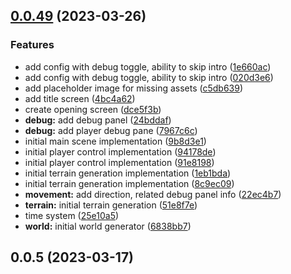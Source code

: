## [0.0.49](https://github.com/Unnamed-GameDev-Studio/postapoc/compare/v0.0.5...v0.0.49) (2023-03-26)


### Features

* add config with debug toggle, ability to skip intro ([1e660ac](https://github.com/Unnamed-GameDev-Studio/postapoc/commit/1e660acd7a4f75403a02ba2cb0bc88ff5846235c))
* add config with debug toggle, ability to skip intro ([020d3e6](https://github.com/Unnamed-GameDev-Studio/postapoc/commit/020d3e69bc2e5116246079cb37b04d47c5bd92d1))
* add placeholder image for missing assets ([c5db639](https://github.com/Unnamed-GameDev-Studio/postapoc/commit/c5db639252d44bccd2b6f419fccd76ab5aae2d81))
* add title screen ([4bc4a62](https://github.com/Unnamed-GameDev-Studio/postapoc/commit/4bc4a6217db44bb4f2156251dbd882c0322b9c41))
* create opening screen ([dce5f3b](https://github.com/Unnamed-GameDev-Studio/postapoc/commit/dce5f3bc71842d661f131a6295709a290d1d3691))
* **debug:** add debug panel ([24bddaf](https://github.com/Unnamed-GameDev-Studio/postapoc/commit/24bddafb6dad3311eb6982222a29b7d9f8fa115a))
* **debug:** add player debug pane ([7967c6c](https://github.com/Unnamed-GameDev-Studio/postapoc/commit/7967c6c53a464f5850354bb4d0024f75de34e556))
* initial main scene implementation ([9b8d3e1](https://github.com/Unnamed-GameDev-Studio/postapoc/commit/9b8d3e1b21cafa942bdb3f57fb87db4193ab44f7))
* initial player control implementation ([94178de](https://github.com/Unnamed-GameDev-Studio/postapoc/commit/94178de432213b6cd94fa3c7a0669eb21c5a682b))
* initial player control implementation ([91e8198](https://github.com/Unnamed-GameDev-Studio/postapoc/commit/91e8198c8c91ad1a6e928c5e96e847ea0d94ca64))
* initial terrain generation implementation ([1eb1bda](https://github.com/Unnamed-GameDev-Studio/postapoc/commit/1eb1bda4517a70b15295e4b71ad14312fbfab6ea))
* initial terrain generation implementation ([8c9ec09](https://github.com/Unnamed-GameDev-Studio/postapoc/commit/8c9ec0963cc3fca770ecdb7c136fcb1bea9386d8))
* **movement:** add direction, related debug panel info ([22ec4b7](https://github.com/Unnamed-GameDev-Studio/postapoc/commit/22ec4b7a9d01f844264aca9af441a27fe2d5d700))
* **terrain:** initial terrain generation ([51e8f7e](https://github.com/Unnamed-GameDev-Studio/postapoc/commit/51e8f7ef773e03901282b74c20d03f660bf9fae8))
* time system ([25e10a5](https://github.com/Unnamed-GameDev-Studio/postapoc/commit/25e10a57792920da81ffd34efa85252f88da5edb))
* **world:** initial world generator ([6838bb7](https://github.com/Unnamed-GameDev-Studio/postapoc/commit/6838bb71fde59b80c3380c083c3aa07ae06a98ae))



## 0.0.5 (2023-03-17)



